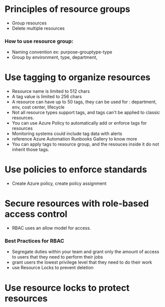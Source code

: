 # Principles of resource groups
- Group resources
- Delete multiple resources

### How to use resource group:
- Naming convention ex: purpose-grouptype-type
- Group by environment, type, department, 

# Use tagging to organize resources
- Resource name is limited to 512 chars
- A tag value is limited to 256 chars
- A resource can have up to 50 tags, they can be used for : department, env, cost center, lifecycle
- Not all resource types support tags, and tags can't be applied to classic resources.
- You can use Azure Policy to automatically add or enforce tags for resources 
- Monitoring systems could include tag data with alerts
- reference Azure Automation Runbooks Gallery to know more
- You can apply tags to resource group, and the resouces inside it do not inherit those tags.

# Use policies to enforce standards
- Create Azure policy, create policy assignment

# Secure resources with role-based access control
- RBAC uses an allow model for access.
### Best Practices for RBAC
- Segregate duties within your team and grant only the amount of access to users that they need to perform their jobs
- grant users the lowest privilege level that they need to do their work
- use Resource Locks to prevent deletion

# Use resource locks to protect resources

# 